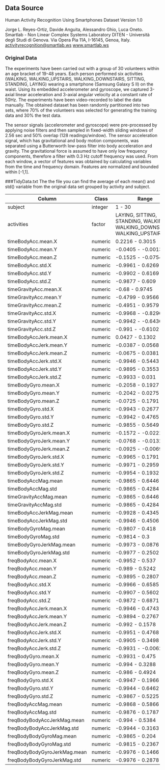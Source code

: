 ## Data Source

Human Activity Recognition Using Smartphones Dataset
Version 1.0

Jorge L. Reyes-Ortiz, Davide Anguita, Alessandro Ghio, Luca Oneto.
Smartlab - Non Linear Complex Systems Laboratory
DITEN - Università degli Studi di Genova.
Via Opera Pia 11A, I-16145, Genoa, Italy.
activityrecognition@smartlab.ws
www.smartlab.ws

### Original Data

The experiments have been carried out with a group of 30 volunteers within an age bracket of 19-48 years. 
Each person performed six activities (WALKING, WALKING_UPSTAIRS, WALKING_DOWNSTAIRS, SITTING, STANDING, LAYING) wearing a smartphone (Samsung Galaxy S II) on the waist. 
Using its embedded accelerometer and gyroscope, we captured 3-axial linear acceleration and 3-axial angular velocity at a constant rate of 50Hz. 
The experiments have been video-recorded to label the data manually. 
The obtained dataset has been randomly partitioned into two sets, where 70% of the volunteers was selected for generating the training data and 30% the test data. 

The sensor signals (accelerometer and gyroscope) were pre-processed by applying noise filters and then 
sampled in fixed-width sliding windows of 2.56 sec and 50% overlap (128 readings/window). 
The sensor acceleration signal, which has gravitational and body motion components, was separated using a Butterworth low-pass filter into body acceleration and gravity. 
The gravitational force is assumed to have only low frequency components, therefore a filter with 0.3 Hz cutoff frequency was used. 
From each window, a vector of features was obtained by calculating variables from the time and frequency domain.
Features are normalized and bounded within [-1,1].

###TidyData.txt
The the file you can find the average of each mean() and std() variable from the original data set grouped by activity and subject.


Column | Class | Range | Mean
------------ | ------------- | ------------ | ------------- 
subject | integer | 1  -  30 | 
activities | factor | LAYING, SITTING, STANDING, WALKING, WALKING_DOWNSTAIRS, WALKING_UPSTAIRS | 
timeBodyAcc.mean.X | numeric | 0.2216  -  0.3015 | 0.2743
timeBodyAcc.mean.Y | numeric | -0.0405  -  -0.0013 | -0.0179
timeBodyAcc.mean.Z | numeric | -0.1525  -  -0.0754 | -0.1092
timeBodyAcc.std.X | numeric | -0.9961  -  0.6269 | -0.5577
timeBodyAcc.std.Y | numeric | -0.9902  -  0.6169 | -0.4605
timeBodyAcc.std.Z | numeric | -0.9877  -  0.609 | -0.5756
timeGravityAcc.mean.X | numeric | -0.68  -  0.9745 | 0.6975
timeGravityAcc.mean.Y | numeric | -0.4799  -  0.9566 | -0.0162
timeGravityAcc.mean.Z | numeric | -0.4951  -  0.9579 | 0.0741
timeGravityAcc.std.X | numeric | -0.9968  -  -0.8296 | -0.9638
timeGravityAcc.std.Y | numeric | -0.9942  -  -0.6436 | -0.9524
timeGravityAcc.std.Z | numeric | -0.991  -  -0.6102 | -0.9364
timeBodyAccJerk.mean.X | numeric | 0.0427  -  0.1302 | 0.0795
timeBodyAccJerk.mean.Y | numeric | -0.0387  -  0.0568 | 0.0076
timeBodyAccJerk.mean.Z | numeric | -0.0675  -  0.0381 | -0.005
timeBodyAccJerk.std.X | numeric | -0.9946  -  0.5443 | -0.5949
timeBodyAccJerk.std.Y | numeric | -0.9895  -  0.3553 | -0.5654
timeBodyAccJerk.std.Z | numeric | -0.9933  -  0.031 | -0.736
timeBodyGyro.mean.X | numeric | -0.2058  -  0.1927 | -0.0324
timeBodyGyro.mean.Y | numeric | -0.2042  -  0.0275 | -0.0743
timeBodyGyro.mean.Z | numeric | -0.0725  -  0.1791 | 0.0874
timeBodyGyro.std.X | numeric | -0.9943  -  0.2677 | -0.6916
timeBodyGyro.std.Y | numeric | -0.9942  -  0.4765 | -0.6533
timeBodyGyro.std.Z | numeric | -0.9855  -  0.5649 | -0.6164
timeBodyGyroJerk.mean.X | numeric | -0.1572  -  -0.0221 | -0.0961
timeBodyGyroJerk.mean.Y | numeric | -0.0768  -  -0.0132 | -0.0427
timeBodyGyroJerk.mean.Z | numeric | -0.0925  -  -0.0069 | -0.0548
timeBodyGyroJerk.std.X | numeric | -0.9965  -  0.1791 | -0.7036
timeBodyGyroJerk.std.Y | numeric | -0.9971  -  0.2959 | -0.7636
timeBodyGyroJerk.std.Z | numeric | -0.9954  -  0.1932 | -0.7096
timeBodyAccMag.mean | numeric | -0.9865  -  0.6446 | -0.4973
timeBodyAccMag.std | numeric | -0.9865  -  0.4284 | -0.5439
timeGravityAccMag.mean | numeric | -0.9865  -  0.6446 | -0.4973
timeGravityAccMag.std | numeric | -0.9865  -  0.4284 | -0.5439
timeBodyAccJerkMag.mean | numeric | -0.9928  -  0.4345 | -0.6079
timeBodyAccJerkMag.std | numeric | -0.9946  -  0.4506 | -0.5842
timeBodyGyroMag.mean | numeric | -0.9807  -  0.418 | -0.5652
timeBodyGyroMag.std | numeric | -0.9814  -  0.3 | -0.6304
timeBodyGyroJerkMag.mean | numeric | -0.9973  -  0.0876 | -0.7364
timeBodyGyroJerkMag.std | numeric | -0.9977  -  0.2502 | -0.755
freqBodyAcc.mean.X | numeric | -0.9952  -  0.537 | -0.5758
freqBodyAcc.mean.Y | numeric | -0.989  -  0.5242 | -0.4887
freqBodyAcc.mean.Z | numeric | -0.9895  -  0.2807 | -0.6297
freqBodyAcc.std.X | numeric | -0.9966  -  0.6585 | -0.5522
freqBodyAcc.std.Y | numeric | -0.9907  -  0.5602 | -0.4815
freqBodyAcc.std.Z | numeric | -0.9872  -  0.6871 | -0.5824
freqBodyAccJerk.mean.X | numeric | -0.9946  -  0.4743 | -0.6139
freqBodyAccJerk.mean.Y | numeric | -0.9894  -  0.2767 | -0.5882
freqBodyAccJerk.mean.Z | numeric | -0.992  -  0.1578 | -0.7144
freqBodyAccJerk.std.X | numeric | -0.9951  -  0.4768 | -0.6121
freqBodyAccJerk.std.Y | numeric | -0.9905  -  0.3498 | -0.5707
freqBodyAccJerk.std.Z | numeric | -0.9931  -  -0.0062 | -0.7565
freqBodyGyro.mean.X | numeric | -0.9931  -  0.475 | -0.6367
freqBodyGyro.mean.Y | numeric | -0.994  -  0.3288 | -0.6767
freqBodyGyro.mean.Z | numeric | -0.986  -  0.4924 | -0.6044
freqBodyGyro.std.X | numeric | -0.9947  -  0.1966 | -0.711
freqBodyGyro.std.Y | numeric | -0.9944  -  0.6462 | -0.6454
freqBodyGyro.std.Z | numeric | -0.9867  -  0.5225 | -0.6577
freqBodyAccMag.mean | numeric | -0.9868  -  0.5866 | -0.5365
freqBodyAccMag.std | numeric | -0.9876  -  0.1787 | -0.621
freqBodyBodyAccJerkMag.mean | numeric | -0.994  -  0.5384 | -0.5756
freqBodyBodyAccJerkMag.std | numeric | -0.9944  -  0.3163 | -0.5992
freqBodyBodyGyroMag.mean | numeric | -0.9865  -  0.204 | -0.6671
freqBodyBodyGyroMag.std | numeric | -0.9815  -  0.2367 | -0.6723
freqBodyBodyGyroJerkMag.mean | numeric | -0.9976  -  0.1466 | -0.7564
freqBodyBodyGyroJerkMag.std | numeric | -0.9976  -  0.2878 | -0.7715
 

